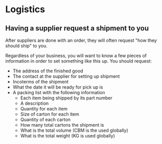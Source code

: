# Logistics

## Having a supplier request a shipment to you

After suppliers are done with an order, they will often request "how they should ship" to you.

Regardless of your business, you will want to know a few pieces of information in order to set something like this up.
You should request:

* The address of the finished good
* The contact at the supplier for setting up shipment
* Incoterms of the shipment
* What the date it will be ready for pick up is
* A packing list with the following information
  * Each item being shipped by its part number
  * A description
  * Quantity for each item
  * Size of carton for each item
  * Quantity of each carton
  * How many total cartons the shipment is
  * What is the total volume (CBM is the used globally)
  * What is the total weight (KG is used globally)
